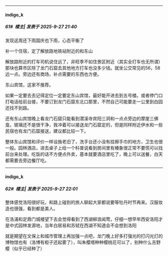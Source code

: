 ﻿
*****

####  indigo_k  
##### 61#         楼主| 发表于 2025-9-27 21:40

发现这周还下雨国庆也下雨，心态平衡了

补一个住宿，定了解放路地铁站附近的和东山

解放路附近的打车司机说住远了，非旺季不如住景区附近（其实全打车也无所谓）那块也算市区除了龙门石窟去其他地方打车也没多少钱。就坐公交常见的56，58远一点。旁边还有商场，补点需要的东西也方便。

东山宾馆，这家不推荐。

如果一定要去去记得定位一定要定东山宾馆，最好能开进去到五号楼。或者停门口打电话给前台接，不要订到龙门石窟东北口那里，不然自己可能要走一公里到白园还找不到路。

还有东山宾馆晚上看龙门石窟只能看到潜溪寺宾阳三洞和一点点旁边的摩崖三佛龛，玻璃还不是很干净，我冲着可以接送龙门石窟定的，但是同样附近伊水和一些民宿也有龙门石窟接送，建议都比较一下。

整体东山宾馆和评价一样设施老旧了，洗手台还小没有挂擦手巾的地方，卫生也很一般。园林酒店，进去桌子上给一个科普说看到房间里有椿象很正常不要慌可以找前台来处理。吃饭的话不方便点外卖，基本就要酒店里吃了，晚上可以送餐，白天都需要去旁边餐厅吃。


*****

####  indigo_k  
##### 62#         楼主| 发表于 2025-9-27 22:01

整体感觉洛阳很好玩，和路上碰到的旅人聊起大家都说要等牡丹时节再来。汉服妆造也很强，看到都是美人。

在洛浦和定鼎门城楼望下去会觉得看到了西湖柳浪闻莺，仔细一想早年西安洛阳才是中式园林发源地，当年白居易和苏轼在西湖不知道会不会想到洛阳

就是期望在文保上和城市管理上再加强一点吧，龙门晚上好多打强光的打闪光灯的博物馆也有（洛博有柜子还起雾了），叫朱樱塔种种樱桃花可以了，别种什么吉野樱（似乎已经种了）

